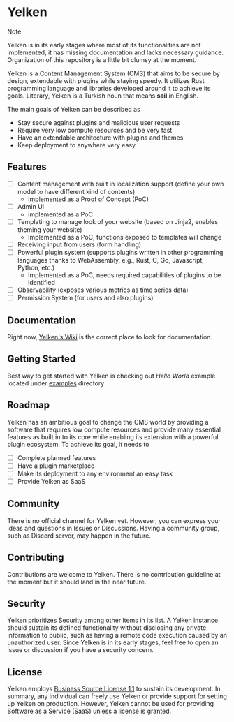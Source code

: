 # Yelken

> [!NOTE]
> Yelken is in its early stages where most of its functionalities are not implemented, it has missing documentation and lacks necessary guidance. Organization of this repository is a little bit clumsy at the moment.

Yelken is a Content Management System (CMS) that aims to be secure by design, extendable with plugins while staying speedy.
It utilizes Rust programming language and libraries developed around it to achieve its goals.
Literary, Yelken is a Turkish noun that means **sail** in English.

The main goals of Yelken can be described as
* Stay secure against plugins and malicious user requests
* Require very low compute resources and be very fast
* Have an extendable architecture with plugins and themes
* Keep deployment to anywhere very easy


## Features

* [ ] Content management with built in localization support (define your own model to have different kind of contents)
  * Implemented as a Proof of Concept (PoC)
* [ ] Admin UI
  * implemented as a PoC
* [ ] Templating to manage look of your website (based on Jinja2, enables theming your website)
  * Implemented as a PoC, functions exposed to templates will change
* [ ] Receiving input from users (form handling)
* [ ] Powerful plugin system (supports plugins written in other programming languages thanks to WebAssembly, e.g., Rust, C, Go, Javascript, Python, etc.)
  * Implemented as a PoC, needs required capabilities of plugins to be identified
* [ ] Observability (exposes various metrics as time series data)
* [ ] Permission System (for users and also plugins)

## Documentation

Right now, [Yelken's Wiki](https://github.com/bwqr/yelken/wiki) is the correct place to look for documentation.

## Getting Started

Best way to get started with Yelken is checking out *Hello World* example located under [examples](examples/hello-world) directory

## Roadmap

Yelken has an ambitious goal to change the CMS world by providing a software that requires low compute resources and provide many essential features as built in to its core while enabling its extension with a powerful plugin ecosystem.
To achieve its goal, it needs to

* [ ] Complete planned features
* [ ] Have a plugin marketplace
* [ ] Make its deployment to any environment an easy task
* [ ] Provide Yelken as SaaS

## Community

There is no official channel for Yelken yet. However, you can express your ideas and questions in Issues or Discussions.
Having a community group, such as Discord server, may happen in the future.

## Contributing

Contributions are welcome to Yelken. There is no contribution guideline at the moment but it should land in the near future.

## Security

Yelken prioritizes Security among other items in its list.
A Yelken instance should sustain its defined functionality without disclosing any private information to public, such as having a remote code execution caused by an unauthorized user.
Since Yelken is in its early stages, feel free to open an issue or discussion if you have a security concern.

## License

Yelken employs [Business Source License 1.1](LICENSE) to sustain its development.
In summary, any individual can freely use Yelken or provide support for setting up Yelken on production.
However, Yelken cannot be used for providing Software as a Service (SaaS) unless a license is granted.
